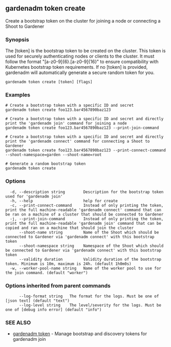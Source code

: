## gardenadm token create

Create a bootstrap token on the cluster for joining a node or connecting a Shoot to Gardener

### Synopsis

The [token] is the bootstrap token to be created on the cluster.
This token is used for securely authenticating nodes or clients to the cluster.
It must follow the format "[a-z0-9]{6}.[a-z0-9]{16}" to ensure compatibility with Kubernetes bootstrap token requirements.
If no [token] is provided, gardenadm will automatically generate a secure random token for you.

```
gardenadm token create [token] [flags]
```

### Examples

```
# Create a bootstrap token with a specific ID and secret
gardenadm token create foo123.bar4567890baz123

# Create a bootstrap token with a specific ID and secret and directly print the 'gardenadm join' command for joining a node
gardenadm token create foo123.bar4567890baz123 --print-join-command

# Create a bootstrap token with a specific ID and secret and directly print the 'gardenadm connect' command for connecting a Shoot to Gardener
gardenadm token create foo123.bar4567890baz123 --print-connect-command --shoot-namespace=garden --shoot-name=root

# Generate a random bootstrap token
gardenadm token create
```

### Options

```
  -d, --description string        Description for the bootstrap token used for 'gardenadm join'
  -h, --help                      help for create
  -c, --print-connect-command     Instead of only printing the token, print the full machine-readable 'gardenadm connect' command that can be ran on a machine of a cluster that should be connected to Gardener
  -j, --print-join-command        Instead of only printing the token, print the full machine-readable 'gardenadm join' command that can be copied and ran on a machine that should join the cluster
      --shoot-name string         Name of the Shoot which should be connected to Gardener via 'gardenadm connect' with this bootstrap token
      --shoot-namespace string    Namespace of the Shoot which should be connected to Gardener via 'gardenadm connect' with this bootstrap token
      --validity duration         Validity duration of the bootstrap token. Minimum is 10m, maximum is 24h. (default 1h0m0s)
  -w, --worker-pool-name string   Name of the worker pool to use for the join command. (default "worker")
```

### Options inherited from parent commands

```
      --log-format string   The format for the logs. Must be one of [json text] (default "text")
      --log-level string    The level/severity for the logs. Must be one of [debug info error] (default "info")
```

### SEE ALSO

* [gardenadm token](gardenadm_token.md)	 - Manage bootstrap and discovery tokens for gardenadm join

